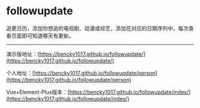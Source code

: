 # followupdate
追更日历，添加你想追的电视剧、动漫或综艺，添加在对应的日期序列中，每次查看页面即可知道哪天有更新。

---

演示版地址：[https://bencky1017.github.io/followupdate/](https://bencky1017.github.io/followupdate/)

个人地址：[https://bencky1017.github.io/followupdate/person](https://bencky1017.github.io/followupdate/person)

Vue+Element-Plus版本：[https://bencky1017.github.io/followupdate/index/](https://bencky1017.github.io/followupdate/index/)
